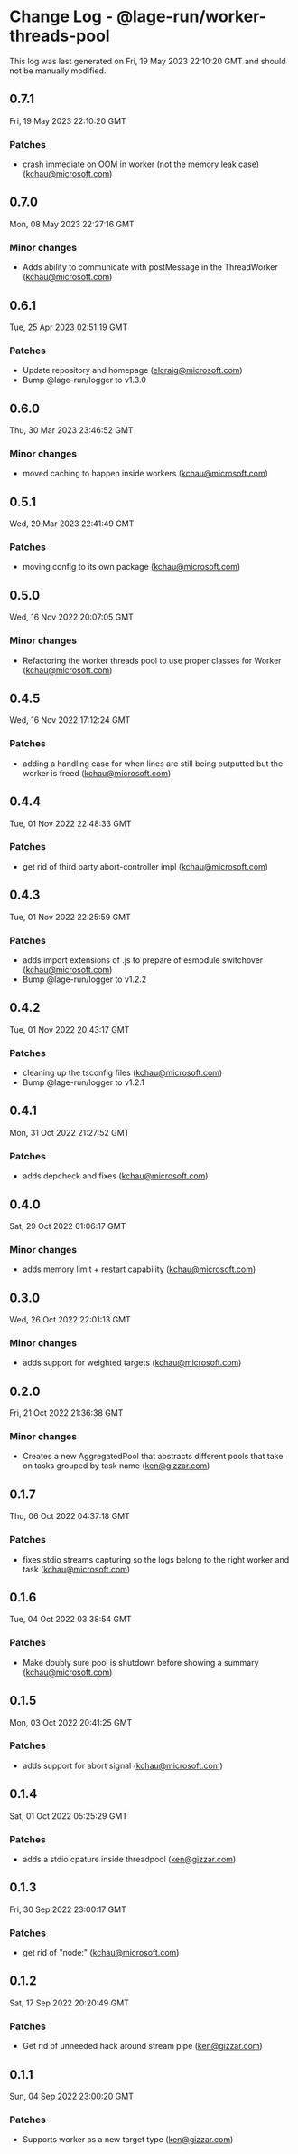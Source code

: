 # Change Log - @lage-run/worker-threads-pool

This log was last generated on Fri, 19 May 2023 22:10:20 GMT and should not be manually modified.

<!-- Start content -->

## 0.7.1

Fri, 19 May 2023 22:10:20 GMT

### Patches

- crash immediate on OOM in worker (not the memory leak case) (kchau@microsoft.com)

## 0.7.0

Mon, 08 May 2023 22:27:16 GMT

### Minor changes

- Adds ability to communicate with postMessage in the ThreadWorker (kchau@microsoft.com)

## 0.6.1

Tue, 25 Apr 2023 02:51:19 GMT

### Patches

- Update repository and homepage (elcraig@microsoft.com)
- Bump @lage-run/logger to v1.3.0

## 0.6.0

Thu, 30 Mar 2023 23:46:52 GMT

### Minor changes

- moved caching to happen inside workers (kchau@microsoft.com)

## 0.5.1

Wed, 29 Mar 2023 22:41:49 GMT

### Patches

- moving config to its own package (kchau@microsoft.com)

## 0.5.0

Wed, 16 Nov 2022 20:07:05 GMT

### Minor changes

- Refactoring the worker threads pool to use proper classes for Worker (kchau@microsoft.com)

## 0.4.5

Wed, 16 Nov 2022 17:12:24 GMT

### Patches

- adding a handling case for when lines are still being outputted but the worker is freed (kchau@microsoft.com)

## 0.4.4

Tue, 01 Nov 2022 22:48:33 GMT

### Patches

- get rid of third party abort-controller impl (kchau@microsoft.com)

## 0.4.3

Tue, 01 Nov 2022 22:25:59 GMT

### Patches

- adds import extensions of .js to prepare of esmodule switchover (kchau@microsoft.com)
- Bump @lage-run/logger to v1.2.2

## 0.4.2

Tue, 01 Nov 2022 20:43:17 GMT

### Patches

- cleaning up the tsconfig files (kchau@microsoft.com)
- Bump @lage-run/logger to v1.2.1

## 0.4.1

Mon, 31 Oct 2022 21:27:52 GMT

### Patches

- adds depcheck and fixes (kchau@microsoft.com)

## 0.4.0

Sat, 29 Oct 2022 01:06:17 GMT

### Minor changes

- adds memory limit + restart capability (kchau@microsoft.com)

## 0.3.0

Wed, 26 Oct 2022 22:01:13 GMT

### Minor changes

- adds support for weighted targets (kchau@microsoft.com)

## 0.2.0

Fri, 21 Oct 2022 21:36:38 GMT

### Minor changes

- Creates a new AggregatedPool that abstracts different pools that take on tasks grouped by task name (ken@gizzar.com)

## 0.1.7

Thu, 06 Oct 2022 04:37:18 GMT

### Patches

- fixes stdio streams capturing so the logs belong to the right worker and task (kchau@microsoft.com)

## 0.1.6

Tue, 04 Oct 2022 03:38:54 GMT

### Patches

- Make doubly sure pool is shutdown before showing a summary (kchau@microsoft.com)

## 0.1.5

Mon, 03 Oct 2022 20:41:25 GMT

### Patches

- adds support for abort signal (kchau@microsoft.com)

## 0.1.4

Sat, 01 Oct 2022 05:25:29 GMT

### Patches

- adds a stdio cpature inside threadpool (ken@gizzar.com)

## 0.1.3

Fri, 30 Sep 2022 23:00:17 GMT

### Patches

- get rid of "node:" (kchau@microsoft.com)

## 0.1.2

Sat, 17 Sep 2022 20:20:49 GMT

### Patches

- Get rid of unneeded hack around stream pipe (ken@gizzar.com)

## 0.1.1

Sun, 04 Sep 2022 23:00:20 GMT

### Patches

- Supports worker as a new target type (ken@gizzar.com)
